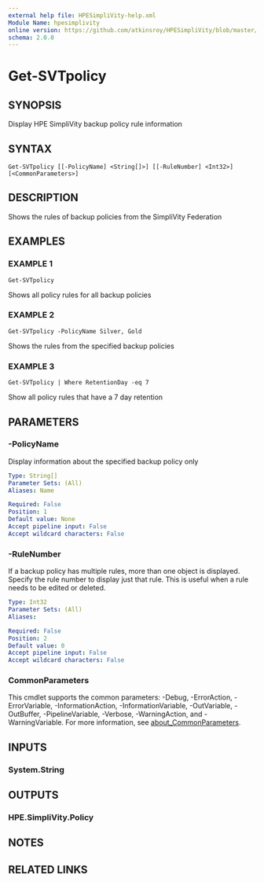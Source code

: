 ```yaml
---
external help file: HPESimpliVity-help.xml
Module Name: hpesimplivity
online version: https://github.com/atkinsroy/HPESimpliVity/blob/master/docs/Get-SVTdatastoreComputeNode.md
schema: 2.0.0
---
```


# Get-SVTpolicy

## SYNOPSIS
Display HPE SimpliVity backup policy rule information

## SYNTAX

```
Get-SVTpolicy [[-PolicyName] <String[]>] [[-RuleNumber] <Int32>] [<CommonParameters>]
```

## DESCRIPTION
Shows the rules of backup policies from the SimpliVity Federation

## EXAMPLES

### EXAMPLE 1
```
Get-SVTpolicy
```

Shows all policy rules for all backup policies

### EXAMPLE 2
```
Get-SVTpolicy -PolicyName Silver, Gold
```

Shows the rules from the specified backup policies

### EXAMPLE 3
```
Get-SVTpolicy | Where RetentionDay -eq 7
```

Show all policy rules that have a 7 day retention

## PARAMETERS

### -PolicyName
Display information about the specified backup policy only

```yaml
Type: String[]
Parameter Sets: (All)
Aliases: Name

Required: False
Position: 1
Default value: None
Accept pipeline input: False
Accept wildcard characters: False
```

### -RuleNumber
If a backup policy has multiple rules, more than one object is displayed.
Specify the rule number
to display just that rule.
This is useful when a rule needs to be edited or deleted.

```yaml
Type: Int32
Parameter Sets: (All)
Aliases:

Required: False
Position: 2
Default value: 0
Accept pipeline input: False
Accept wildcard characters: False
```

### CommonParameters
This cmdlet supports the common parameters: -Debug, -ErrorAction, -ErrorVariable, -InformationAction, -InformationVariable, -OutVariable, -OutBuffer, -PipelineVariable, -Verbose, -WarningAction, and -WarningVariable. For more information, see [about_CommonParameters](http://go.microsoft.com/fwlink/?LinkID=113216).

## INPUTS

### System.String
## OUTPUTS

### HPE.SimpliVity.Policy
## NOTES

## RELATED LINKS
